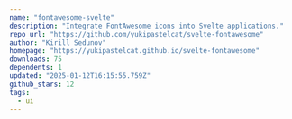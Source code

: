 ```yaml
---
name: "fontawesome-svelte"
description: "Integrate FontAwesome icons into Svelte applications."
repo_url: "https://github.com/yukipastelcat/svelte-fontawesome"
author: "Kirill Sedunov"
homepage: "https://yukipastelcat.github.io/svelte-fontawesome"
downloads: 75
dependents: 1
updated: "2025-01-12T16:15:55.759Z"
github_stars: 12
tags: 
  - ui
---
```

